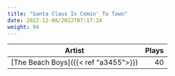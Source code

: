 ```yaml
---
title: "Santa Claus Is Comin' To Town"
date: 2022-12-08/2022T07:17:24
weight: 94
---
```




 Artist | Plays 
----- | -----:
[The Beach Boys]({{< ref "a3455">}}) | 40
